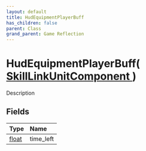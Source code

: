 ```yaml
---
layout: default
title: HudEquipmentPlayerBuff
has_children: false
parent: Class
grand_parent: Game Reflection
---
```

# HudEquipmentPlayerBuff( [ SkillLinkUnitComponent ](/riftbreaker-wiki/docs/game-reflection/classes/skill_link_unit_component/) )
Description 

## Fields

| Type | Name |
|:----------|:--------------|
| [float](/riftbreaker-wiki/docs/game-reflection/components/float/) | time_left |

